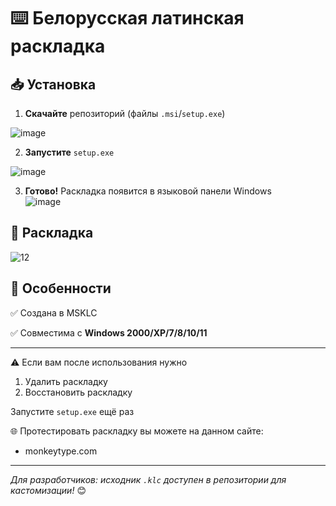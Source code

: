 # ⌨️ Белорусская латинская раскладка

## 📥 Установка  
1. **Скачайте** репозиторий (файлы `.msi`/`setup.exe`)

![image](https://github.com/user-attachments/assets/92de7bed-8984-496f-98d7-d400d96d3a8e)

2. **Запустите** `setup.exe`

![image](https://github.com/user-attachments/assets/ecd4dbc3-73b3-4fb0-a4d8-f91d0fa22771) 

3. **Готово!** Раскладка появится в языковой панели Windows  
![image](https://github.com/user-attachments/assets/48478fbe-a579-46c0-9baa-873860df9eb1)

## 🔡 Раскладка
![12](https://github.com/user-attachments/assets/41c8530c-11a9-421b-8f1d-82e7f4cae386)

## 💎 Особенности  
✅ Создана в MSKLC

✅ Совместима с **Windows 2000/XP/7/8/10/11**

---

 ⚠️ Если вам после использования нужно
1. Удалить раскладку
2. Восстановить раскладку
   
 Запустите `setup.exe` ещё раз

🌐 Протестировать раскладку вы можете на данном сайте:
- monkeytype.com

---

*Для разработчиков: исходник `.klc` доступен в репозитории для кастомизации!* 😊  
